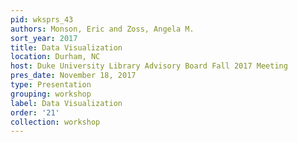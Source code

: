 ```yaml
---
pid: wksprs_43
authors: Monson, Eric and Zoss, Angela M.
sort_year: 2017
title: Data Visualization
location: Durham, NC
host: Duke University Library Advisory Board Fall 2017 Meeting
pres_date: November 18, 2017
type: Presentation
grouping: workshop
label: Data Visualization
order: '21'
collection: workshop
---
```

